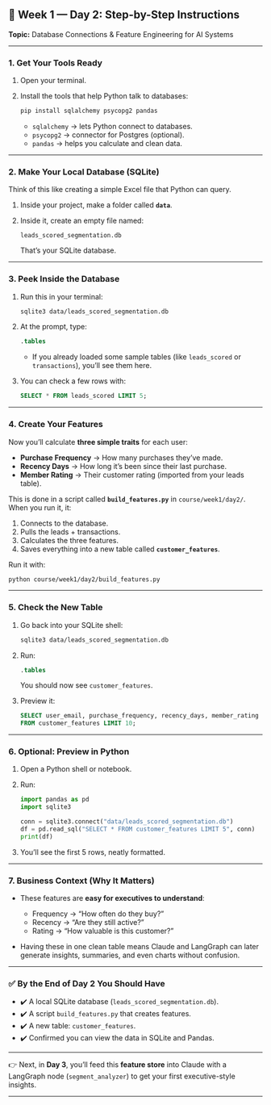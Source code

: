 ## 📘 Week 1 — Day 2: Step-by-Step Instructions

**Topic:** Database Connections & Feature Engineering for AI Systems

---

### 1. Get Your Tools Ready

1. Open your terminal.
2. Install the tools that help Python talk to databases:

   ```bash
   pip install sqlalchemy psycopg2 pandas
   ```

   * `sqlalchemy` → lets Python connect to databases.
   * `psycopg2` → connector for Postgres (optional).
   * `pandas` → helps you calculate and clean data.

---

### 2. Make Your Local Database (SQLite)

Think of this like creating a simple Excel file that Python can query.

1. Inside your project, make a folder called **`data`**.
2. Inside it, create an empty file named:

   ```
   leads_scored_segmentation.db
   ```

   That’s your SQLite database.

---

### 3. Peek Inside the Database

1. Run this in your terminal:

   ```bash
   sqlite3 data/leads_scored_segmentation.db
   ```

2. At the prompt, type:

   ```sql
   .tables
   ```

   * If you already loaded some sample tables (like `leads_scored` or `transactions`), you’ll see them here.

3. You can check a few rows with:

   ```sql
   SELECT * FROM leads_scored LIMIT 5;
   ```

---

### 4. Create Your Features

Now you’ll calculate **three simple traits** for each user:

* **Purchase Frequency** → How many purchases they’ve made.
* **Recency Days** → How long it’s been since their last purchase.
* **Member Rating** → Their customer rating (imported from your leads table).

This is done in a script called **`build_features.py`** in `course/week1/day2/`.
When you run it, it:

1. Connects to the database.
2. Pulls the leads + transactions.
3. Calculates the three features.
4. Saves everything into a new table called **`customer_features`**.

Run it with:

```bash
python course/week1/day2/build_features.py
```

---

### 5. Check the New Table

1. Go back into your SQLite shell:

   ```bash
   sqlite3 data/leads_scored_segmentation.db
   ```
2. Run:

   ```sql
   .tables
   ```

   You should now see `customer_features`.
3. Preview it:

   ```sql
   SELECT user_email, purchase_frequency, recency_days, member_rating
   FROM customer_features LIMIT 10;
   ```

---

### 6. Optional: Preview in Python

1. Open a Python shell or notebook.
2. Run:

   ```python
   import pandas as pd
   import sqlite3

   conn = sqlite3.connect("data/leads_scored_segmentation.db")
   df = pd.read_sql("SELECT * FROM customer_features LIMIT 5", conn)
   print(df)
   ```
3. You’ll see the first 5 rows, neatly formatted.

---

### 7. Business Context (Why It Matters)

* These features are **easy for executives to understand**:

  * Frequency → “How often do they buy?”
  * Recency → “Are they still active?”
  * Rating → “How valuable is this customer?”
* Having these in one clean table means Claude and LangGraph can later generate insights, summaries, and even charts without confusion.

---

### ✅ By the End of Day 2 You Should Have

* ✔️ A local SQLite database (`leads_scored_segmentation.db`).
* ✔️ A script `build_features.py` that creates features.
* ✔️ A new table: `customer_features`.
* ✔️ Confirmed you can view the data in SQLite and Pandas.

---

👉 Next, in **Day 3**, you’ll feed this **feature store** into Claude with a LangGraph node (`segment_analyzer`) to get your first executive-style insights.

---
